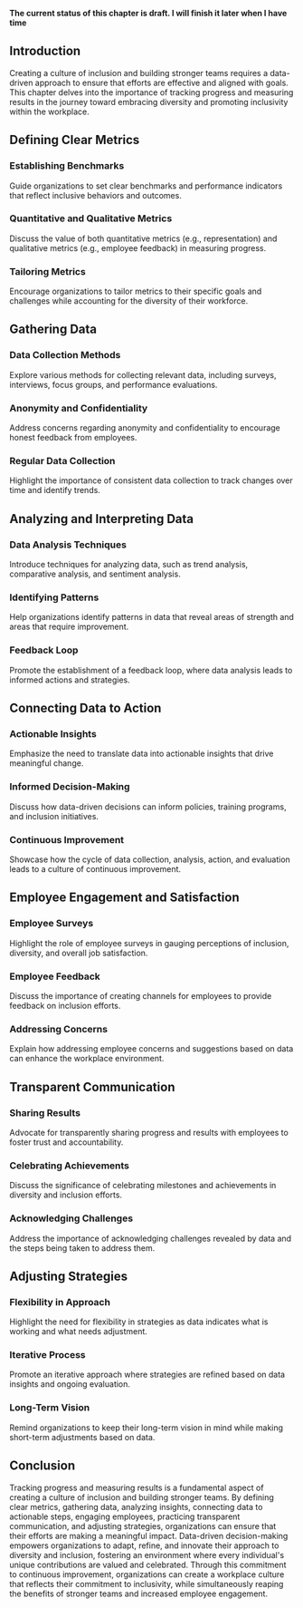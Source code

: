 **The current status of this chapter is draft. I will finish it later when I have time**

Introduction
------------

Creating a culture of inclusion and building stronger teams requires a data-driven approach to ensure that efforts are effective and aligned with goals. This chapter delves into the importance of tracking progress and measuring results in the journey toward embracing diversity and promoting inclusivity within the workplace.

Defining Clear Metrics
----------------------

### Establishing Benchmarks

Guide organizations to set clear benchmarks and performance indicators that reflect inclusive behaviors and outcomes.

### Quantitative and Qualitative Metrics

Discuss the value of both quantitative metrics (e.g., representation) and qualitative metrics (e.g., employee feedback) in measuring progress.

### Tailoring Metrics

Encourage organizations to tailor metrics to their specific goals and challenges while accounting for the diversity of their workforce.

Gathering Data
--------------

### Data Collection Methods

Explore various methods for collecting relevant data, including surveys, interviews, focus groups, and performance evaluations.

### Anonymity and Confidentiality

Address concerns regarding anonymity and confidentiality to encourage honest feedback from employees.

### Regular Data Collection

Highlight the importance of consistent data collection to track changes over time and identify trends.

Analyzing and Interpreting Data
-------------------------------

### Data Analysis Techniques

Introduce techniques for analyzing data, such as trend analysis, comparative analysis, and sentiment analysis.

### Identifying Patterns

Help organizations identify patterns in data that reveal areas of strength and areas that require improvement.

### Feedback Loop

Promote the establishment of a feedback loop, where data analysis leads to informed actions and strategies.

Connecting Data to Action
-------------------------

### Actionable Insights

Emphasize the need to translate data into actionable insights that drive meaningful change.

### Informed Decision-Making

Discuss how data-driven decisions can inform policies, training programs, and inclusion initiatives.

### Continuous Improvement

Showcase how the cycle of data collection, analysis, action, and evaluation leads to a culture of continuous improvement.

Employee Engagement and Satisfaction
------------------------------------

### Employee Surveys

Highlight the role of employee surveys in gauging perceptions of inclusion, diversity, and overall job satisfaction.

### Employee Feedback

Discuss the importance of creating channels for employees to provide feedback on inclusion efforts.

### Addressing Concerns

Explain how addressing employee concerns and suggestions based on data can enhance the workplace environment.

Transparent Communication
-------------------------

### Sharing Results

Advocate for transparently sharing progress and results with employees to foster trust and accountability.

### Celebrating Achievements

Discuss the significance of celebrating milestones and achievements in diversity and inclusion efforts.

### Acknowledging Challenges

Address the importance of acknowledging challenges revealed by data and the steps being taken to address them.

Adjusting Strategies
--------------------

### Flexibility in Approach

Highlight the need for flexibility in strategies as data indicates what is working and what needs adjustment.

### Iterative Process

Promote an iterative approach where strategies are refined based on data insights and ongoing evaluation.

### Long-Term Vision

Remind organizations to keep their long-term vision in mind while making short-term adjustments based on data.

Conclusion
----------

Tracking progress and measuring results is a fundamental aspect of creating a culture of inclusion and building stronger teams. By defining clear metrics, gathering data, analyzing insights, connecting data to actionable steps, engaging employees, practicing transparent communication, and adjusting strategies, organizations can ensure that their efforts are making a meaningful impact. Data-driven decision-making empowers organizations to adapt, refine, and innovate their approach to diversity and inclusion, fostering an environment where every individual's unique contributions are valued and celebrated. Through this commitment to continuous improvement, organizations can create a workplace culture that reflects their commitment to inclusivity, while simultaneously reaping the benefits of stronger teams and increased employee engagement.
